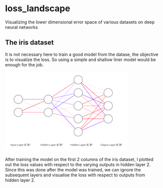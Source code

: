 # loss_landscape
Visualizing the lower dimensional error space of various datasets on deep neural networks 

## The iris dataset
It is not necessary here to train a good model from the datase, the objective is to visualize the loss. So using a simple and shallow liner model would be enough for the job. 

<img src = "images/iris_nn.png" width = "400">

After training the model on the first 2 columns of the iris dataset, I plotted out the loss values with respect to the varying outputs in  hidden layer 2. Since this was done after the model was trained, we can ignore the subsequent layers and visualise the loss with respect to outputs from hidden layer 2. 

